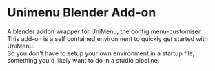 # Unimenu Blender Add-on

A blender addon wrapper for UniMenu, the config menu-customiser.<br>
This add-on is a self contained environment to quickly get started with UniMenu. <br>
So you don't have to setup your own environment in a startup file, something you'd likely want to do in a studio pipeline.
